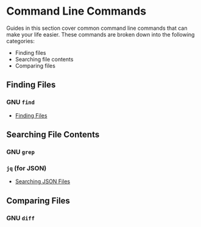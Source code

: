 # Command Line Commands

Guides in this section cover common command line commands that can make your life easier. These commands are broken down into the following categories:

- Finding files
- Searching file contents
- Comparing files

## Finding Files

### GNU `find`

- [Finding Files](./finding_files/find.md)

## Searching File Contents

### GNU `grep`

### `jq` (for JSON)

- [Searching JSON Files](./searching_files/jq.md)

## Comparing Files

### GNU `diff`

